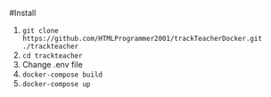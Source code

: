 #Install

1) `git clone https://github.com/HTMLProgrammer2001/trackTeacherDocker.git ./trackteacher`
2) `cd trackteacher`
3) Change .env file
4) `docker-compose build`
5) `docker-compose up`